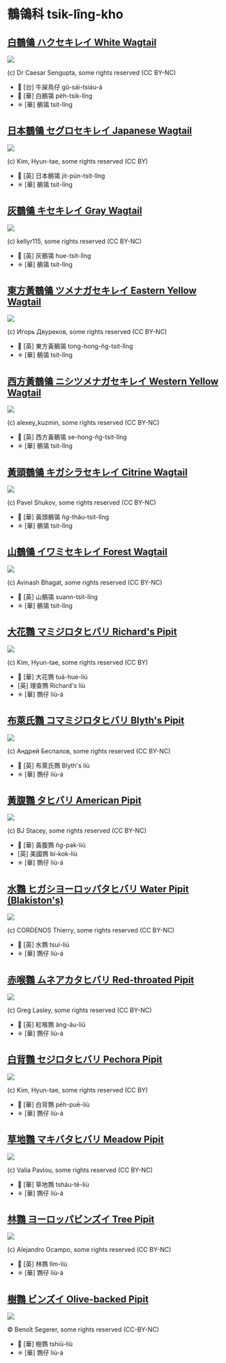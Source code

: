 # 鶺鴒科 tsik-lîng-kho

## [白鶺鴒 ハクセキレイ White Wagtail](https://ebird.org/species/whiwag)

![](https://inaturalist-open-data.s3.amazonaws.com/photos/3330790/medium.jpg)

(c) Dr Caesar Sengupta, some rights reserved (CC BY-NC)

- 🎯 [台] 牛屎鳥仔 gû-sái-tsiáu-á
- 🎯 [華] 白鶺鴒 pe̍h-tsik-lîng
- ✳️ [華] 鶺鴒 tsit-lîng

## [日本鶺鴒 セグロセキレイ Japanese Wagtail](https://ebird.org/species/japwag1)

![](https://inaturalist-open-data.s3.amazonaws.com/photos/2674294/medium.jpg)

(c) Kim, Hyun-tae, some rights reserved (CC BY)

- 🎯 [英] 日本鶺鴒 ji̍t-pún-tsit-lîng
- ✳️ [華] 鶺鴒 tsit-lîng

## [灰鶺鴒 キセキレイ Gray Wagtail](https://ebird.org/species/grywag)

![](https://inaturalist-open-data.s3.amazonaws.com/photos/849468/medium.jpg)

(c) kellyr115, some rights reserved (CC BY-NC)

- 🎯 [英] 灰鶺鴒 hue-tsit-lîng
- ✳️ [華] 鶺鴒 tsit-lîng

## [東方黃鶺鴒 ツメナガセキレイ Eastern Yellow Wagtail](https://ebird.org/species/eaywag)

![](https://inaturalist-open-data.s3.amazonaws.com/photos/30334980/medium.jpg)

(c) Игорь Двуреков, some rights reserved (CC BY-NC)

- 🎯 [英] 東方黃鶺鴒 tong-hong-n̂g-tsit-lîng
- ✳️ [華] 鶺鴒 tsit-lîng

## [西方黃鶺鴒 ニシツメナガセキレイ Western Yellow Wagtail](https://ebird.org/species/eaywag1)

![](https://inaturalist-open-data.s3.amazonaws.com/photos/275920424/medium.jpeg)

(c) alexey_kuzmin, some rights reserved (CC BY-NC)

- 🎯 [英] 西方黃鶺鴒 se-hong-n̂g-tsit-lîng
- ✳️ [華] 鶺鴒 tsit-lîng

## [黃頭鶺鴒 キガシラセキレイ Citrine Wagtail](https://ebird.org/species/citwag)

![](https://inaturalist-open-data.s3.amazonaws.com/photos/133584329/medium.jpeg)

(c) Pavel Shukov, some rights reserved (CC BY-NC)

- 🎯 [華] 黃頭鶺鴒 n̂g-thâu-tsit-lîng
- ✳️ [華] 鶺鴒 tsit-lîng

## [山鶺鴒 イワミセキレイ Forest Wagtail](https://ebird.org/species/forwag1)

![](https://inaturalist-open-data.s3.amazonaws.com/photos/297755310/medium.jpg)

(c) Avinash Bhagat, some rights reserved (CC BY-NC)

- 🎯 [英] 山鶺鴒 suann-tsit-lîng
- ✳️ [華] 鶺鴒 tsit-lîng

## [大花鷚 マミジロタヒバリ Richard's Pipit](https://ebird.org/species/ricpip1)

![](https://inaturalist-open-data.s3.amazonaws.com/photos/2678325/medium.jpg)

(c) Kim, Hyun-tae, some rights reserved (CC BY)

- 🎯 [華] 大花鷚 tuā-hue-liù
- [英] 理查鷚 Richard's liù
- ✳️ [華] 鷚仔 liù-á

## [布萊氏鷚 コマミジロタヒバリ Blyth's Pipit](https://ebird.org/species/blypip1)

![](https://inaturalist-open-data.s3.amazonaws.com/photos/63474295/medium.jpg)

(c) Андрей Беспалов, some rights reserved (CC BY-NC)

- 🎯 [英] 布萊氏鷚 Blyth's liù
- ✳️ [華] 鷚仔 liù-á

## [黃腹鷚 タヒバリ American Pipit](https://ebird.org/species/amepip)

![](https://inaturalist-open-data.s3.amazonaws.com/photos/193729/medium.jpg)

(c) BJ Stacey, some rights reserved (CC BY-NC)

- 🎯 [華] 黃腹鷚 n̂g-pak-liù
- [英] 美國鷚 bí-kok-liù
- ✳️ [華] 鷚仔 liù-á

## [水鷚 ヒガシヨーロッパタヒバリ Water Pipit (Blakiston's)](https://ebird.org/species/watpip4)

![](https://inaturalist-open-data.s3.amazonaws.com/photos/60500389/medium.jpg)

(c) CORDENOS Thierry, some rights reserved (CC BY-NC)

- 🎯 [英] 水鷚 tsuí-liù
- ✳️ [華] 鷚仔 liù-á

## [赤喉鷚 ムネアカタヒバリ Red-throated Pipit](https://ebird.org/species/retpip)

![](https://inaturalist-open-data.s3.amazonaws.com/photos/239814/medium.jpg)

(c) Greg Lasley, some rights reserved (CC BY-NC)

- 🎯 [英] 紅喉鷚 âng-âu-liû
- ✳️ [華] 鷚仔 liù-á

## [白背鷚 セジロタヒバリ Pechora Pipit](https://ebird.org/species/pecpip)

![](https://inaturalist-open-data.s3.amazonaws.com/photos/2724687/medium.jpg)

(c) Kim, Hyun-tae, some rights reserved (CC BY)

- 🎯 [華] 白背鷚 pe̍h-puē-liù
- ✳️ [華] 鷚仔 liù-á

## [草地鷚 マキバタヒバリ Meadow Pipit](https://ebird.org/species/meapip1)

![](https://inaturalist-open-data.s3.amazonaws.com/photos/187679983/medium.jpg)

(c) Valia Pavlou, some rights reserved (CC BY-NC)

- 🎯 [華] 草地鷚 tsháu-tē-liù
- ✳️ [華] 鷚仔 liù-á

## [林鷚 ヨーロッパビンズイ Tree Pipit](https://ebird.org/species/trepip)

![](https://inaturalist-open-data.s3.amazonaws.com/photos/329702724/medium.jpg)

(c) Alejandro Ocampo, some rights reserved (CC BY-NC)

- 🎯 [英] 林鷚 lîm-liù
- ✳️ [華] 鷚仔 liù-á

## [樹鷚 ビンズイ Olive-backed Pipit](https://ebird.org/species/olbpip)

![](https://inaturalist-open-data.s3.amazonaws.com/photos/366802056/large.jpeg)

© Benoît Segerer, some rights reserved (CC-BY-NC)

- 🎯 [華] 樹鷚 tshiū-liù
- ✳️ [華] 鷚仔 liù-á
